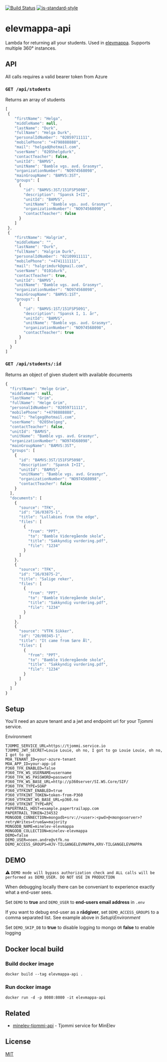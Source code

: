 [![Build Status](https://travis-ci.com/vtfk/elevmappa-api.svg?branch=master)](https://travis-ci.com/vtfk/elevmappa-api)
[![js-standard-style](https://img.shields.io/badge/code%20style-standard-brightgreen.svg?style=flat)](https://github.com/feross/standard)

# elevmappa-api

Lambda for returning all your students. Used in [elevmappa](https://github.com/vtfk/elevmappa-web).
Supports multiple 360° instances.

## API

All calls requires a valid bearer token from Azure

### ```GET /api/students```

Returns an array of students

```JavaScript
[
 {
    "firstName": "Helga",
    "middleName": null,
    "lastName": "Durk",
    "fullName": "Helga Durk",
    "personalIdNumber": "02059711111",
    "mobilePhone": "+4798888888",
    "mail": "helgad@hotmail.com",
    "userName": "0205helgdurk",
    "contactTeacher": false,
    "unitId": "BAMVS",
    "unitName": "Bamble vgs. avd. Grasmyr",
    "organizationNumber": "NO974568098",
    "mainGroupName": "BAMVS:3ST",
    "groups": [
      {
        "id": "BAMVS:3ST/151FSP5098",
        "description": "Spansk I+II",
        "unitId": "BAMVS",
        "unitName": "Bamble vgs. avd. Grasmyr",
        "organizationNumber": "NO974568098",
        "contactTeacher": false
      }
    ]
 },
 {
    "firstName": "Halgrim",
    "middleName": "",
    "lastName": "Durk",
    "fullName": "Halgrim Durk",
    "personalIdNumber": "02109911111",
    "mobilePhone": "+4741111111",
    "mail": "halgrimdurk@gmail.com",
    "userName": "0101durk",
    "contactTeacher": true,
    "unitId": "BAMVS",
    "unitName": "Bamble vgs. avd. Grasmyr",
    "organizationNumber": "NO974568098",
    "mainGroupName": "BAMVS:1ST",
    "groups": [
      {
        "id": "BAMVS:1ST/151FSP5091",
        "description": "Spansk I, 1. år",
        "unitId": "BAMVS",
        "unitName": "Bamble vgs. avd. Grasmyr",
        "organizationNumber": "NO974568098",
        "contactTeacher": true
      }
    ]
  }
]
```

### ```GET /api/students/:id```

Returns an object of given student with available documents

```JavaScript
{
  "firstName": "Helge Grim",
  "middleName": null,
  "lastName": "Grim",
  "fullName": "Helge Grim",
  "personalIdNumber": "02059711111",
  "mobilePhone": "+4798888888",
  "mail": "helgeg@hotmail.com",
  "userName": "0205helgeg",
  "contactTeacher": false,
  "unitId": "BAMVS",
  "unitName": "Bamble vgs. avd. Grasmyr",
  "organizationNumber": "NO974568098",
  "mainGroupName": "BAMVS:3ST",
  "groups": [
    {
      "id": "BAMVS:3ST/151FSP5098",
      "description": "Spansk I+II",
      "unitId": "BAMVS",
      "unitName": "Bamble vgs. avd. Grasmyr",
      "organizationNumber": "NO974568098",
      "contactTeacher": false
    }
  ],
  "documents": [
    {
      "source": "TFK",
      "id": "16/03875-1",
      "title": "Lullabies from the edge",
      "files": [
        {
          "from": "PPT",
          "to": "Bamble Videregående skole",
          "title": "Sakkyndig vurdering.pdf",
          "file": "1234"
        }
      ]
    },
    {
      "source": "TFK",
      "id": "16/03875-2",
      "title": "Salige reker",
      "files": [
        {
          "from": "PPT",
          "to": "Bamble Videregående skole",
          "title": "Sakkyndig vurdering.pdf",
          "file": "1234"
        }
      ]
    },
    {
      "source": "VTFK Sikker",
      "id": "20/00345-1",
      "title": "It came from Søre Ål",
      "files": [
        {
          "from": "PPT",
          "to": "Bamble Videregående skole",
          "title": "Sakkyndig vurdering.pdf",
          "file": "1234"
        }
      ]
    }
  ]
}
```

## Setup

You'll need an azure tenant and a jwt and endpoint url for your Tjommi service.

Environment

```
TJOMMI_SERVICE_URL=https://tjommi.service.io
TJOMMI_JWT_SECRET=Louie Louie, oh no, I got to go Louie Louie, oh no, I got to go
MOA_TENANT_ID=your-azure-tenant
MOA_APP_ID=your-app-id
P360_TFK_ENABLED=false
P360_TFK_WS_USERNAME=username
P360_TFK_WS_PASSWORD=password
P360_TFK_WS_BASE_URL=http://p360server/SI.WS.Core/SIF/
P360_TFK_TYPE=SOAP
P360_VTFKINT_ENABLED=true
P360_VTFKINT_TOKEN=token-from-P360
P360_VTFKINT_WS_BASE_URL=p360.no
P360_VTFKINT_TYPE=RPC
PAPERTRAIL_HOST=example.papertrailapp.com
PAPERTRAIL_TOKEN=234532
MONGODB_CONNECTION=mongodb+srv://<user>:<pwd>@<mongoserver>?retryWrites=true&w=majority
MONGODB_NAME=minelev-elevmappa
MONGODB_COLLECTION=minelev-elevmappa
DEMO=false
DEMO_USER=noen.andre@vtfk.no
DEMO_ACCESS_GROUPS=HJV-TILGANGELEVMAPPA,KRV-TILGANGELEVMAPPA
```

## DEMO

:warning: `DEMO mode will bypass authorization check and ALL calls will be performed as DEMO_USER. DO NOT USE IN PRODUCTION`

When debugging locally there can be conveniant to experience exactly what a end-user sees.

Set `DEMO` to **true** and `DEMO_USER` to **end-users email address** in `.env`

If you want to debug end-user as a **rådgiver**, set `DEMO_ACCESS_GROUPS` to a comma separated list. See example above in *Setup\Environment*

Set `DEMO_SKIP_DB` to **true** to disable logging to mongo `OR` **false** to enable logging

## Docker local build

### Build docker image
```
docker build --tag elevmappa-api .
```

### Run docker image
```
docker run -d -p 8080:8080 -it elevmappa-api
```

## Related

- [minelev-tjommi-api](https://github.com/telemark/minelev-tjommi-api) - Tjommi service for MinElev

## License

[MIT](LICENSE)
